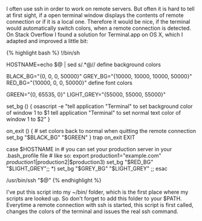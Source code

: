I often use ssh in order to work on remote servers. But often it is hard to tell at first sight, if a open terminal window displays the contents of remote connection or if it is a local one. Therefore it would be nice, if the terminal would automatically switch colors, when a remote connection is detected. On Stack Overflow I found a solution for Terminal.app on OS X, which I adapted and improved a little bit:

{% highlight bash %}
!/bin/sh

HOSTNAME=echo $@ | sed s/.*@//
define background colors

BLACK_BG="{0, 0, 0, 50000}" GREY_BG="{10000, 10000, 10000, 50000}" RED_BG="{10000, 0, 0, 50000}"
define font colors

GREEN="{0, 65535, 0}" LIGHT_GREY="{55000, 55000, 55000}"

set_bg () { osascript -e "tell application \"Terminal\" to set background color of window 1 to $1 tell application \"Terminal\" to set normal text color of window 1 to $2" }

on_exit () { # set colors back to normal when quitting the remote connection set_bg "$BLACK_BG" "$GREEN" } trap on_exit EXIT

case $HOSTNAME in # you can set your production server in your .bash_profile file # like so: export production1="example.com" $production1|$production2|$production3) set_bg "$RED_BG" "$LIGHT_GREY";; *) set_bg "$GREY_BG" "$LIGHT_GREY" ;; esac

/usr/bin/ssh "$@" {% endhighlight %}

I've put this script into my ~/bin/ folder, which is the first place where my scripts are looked up. So don't forget to add this folder to your $PATH. Everytime a remote connection with ssh is started, this script is first called, changes the colors of the terminal and issues the real ssh command. 
